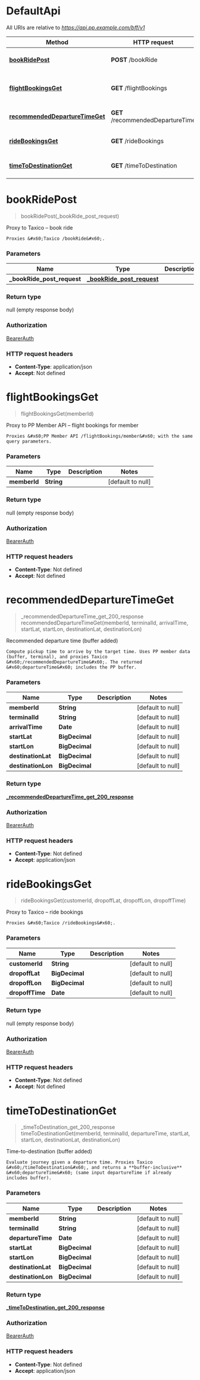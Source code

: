 # DefaultApi

All URIs are relative to *https://api.pp.example.com/bff/v1*

| Method | HTTP request | Description |
|------------- | ------------- | -------------|
| [**bookRidePost**](DefaultApi.md#bookRidePost) | **POST** /bookRide | Proxy to Taxico – book ride |
| [**flightBookingsGet**](DefaultApi.md#flightBookingsGet) | **GET** /flightBookings | Proxy to PP Member API – flight bookings for member |
| [**recommendedDepartureTimeGet**](DefaultApi.md#recommendedDepartureTimeGet) | **GET** /recommendedDepartureTime | Recommended departure time (buffer added) |
| [**rideBookingsGet**](DefaultApi.md#rideBookingsGet) | **GET** /rideBookings | Proxy to Taxico – ride bookings |
| [**timeToDestinationGet**](DefaultApi.md#timeToDestinationGet) | **GET** /timeToDestination | Time-to-destination (buffer added) |


<a name="bookRidePost"></a>
# **bookRidePost**
> bookRidePost(\_bookRide\_post\_request)

Proxy to Taxico – book ride

    Proxies &#x60;Taxico /bookRide&#x60;.

### Parameters

|Name | Type | Description  | Notes |
|------------- | ------------- | ------------- | -------------|
| **\_bookRide\_post\_request** | [**_bookRide_post_request**](../Models/_bookRide_post_request.md)|  | |

### Return type

null (empty response body)

### Authorization

[BearerAuth](../README.md#BearerAuth)

### HTTP request headers

- **Content-Type**: application/json
- **Accept**: Not defined

<a name="flightBookingsGet"></a>
# **flightBookingsGet**
> flightBookingsGet(memberId)

Proxy to PP Member API – flight bookings for member

    Proxies &#x60;PP Member API /flightBookings/member&#x60; with the same query parameters.

### Parameters

|Name | Type | Description  | Notes |
|------------- | ------------- | ------------- | -------------|
| **memberId** | **String**|  | [default to null] |

### Return type

null (empty response body)

### Authorization

[BearerAuth](../README.md#BearerAuth)

### HTTP request headers

- **Content-Type**: Not defined
- **Accept**: Not defined

<a name="recommendedDepartureTimeGet"></a>
# **recommendedDepartureTimeGet**
> _recommendedDepartureTime_get_200_response recommendedDepartureTimeGet(memberId, terminalId, arrivalTime, startLat, startLon, destinationLat, destinationLon)

Recommended departure time (buffer added)

    Compute pickup time to arrive by the target time. Uses PP member data (buffer, terminal), and proxies Taxico &#x60;/recommendedDepartureTime&#x60;. The returned &#x60;departureTime&#x60; includes the PP buffer. 

### Parameters

|Name | Type | Description  | Notes |
|------------- | ------------- | ------------- | -------------|
| **memberId** | **String**|  | [default to null] |
| **terminalId** | **String**|  | [default to null] |
| **arrivalTime** | **Date**|  | [default to null] |
| **startLat** | **BigDecimal**|  | [default to null] |
| **startLon** | **BigDecimal**|  | [default to null] |
| **destinationLat** | **BigDecimal**|  | [default to null] |
| **destinationLon** | **BigDecimal**|  | [default to null] |

### Return type

[**_recommendedDepartureTime_get_200_response**](../Models/_recommendedDepartureTime_get_200_response.md)

### Authorization

[BearerAuth](../README.md#BearerAuth)

### HTTP request headers

- **Content-Type**: Not defined
- **Accept**: application/json

<a name="rideBookingsGet"></a>
# **rideBookingsGet**
> rideBookingsGet(customerId, dropoffLat, dropoffLon, dropoffTime)

Proxy to Taxico – ride bookings

    Proxies &#x60;Taxico /rideBookings&#x60;.

### Parameters

|Name | Type | Description  | Notes |
|------------- | ------------- | ------------- | -------------|
| **customerId** | **String**|  | [default to null] |
| **dropoffLat** | **BigDecimal**|  | [default to null] |
| **dropoffLon** | **BigDecimal**|  | [default to null] |
| **dropoffTime** | **Date**|  | [default to null] |

### Return type

null (empty response body)

### Authorization

[BearerAuth](../README.md#BearerAuth)

### HTTP request headers

- **Content-Type**: Not defined
- **Accept**: Not defined

<a name="timeToDestinationGet"></a>
# **timeToDestinationGet**
> _timeToDestination_get_200_response timeToDestinationGet(memberId, terminalId, departureTime, startLat, startLon, destinationLat, destinationLon)

Time-to-destination (buffer added)

    Evaluate journey given a departure time. Proxies Taxico &#x60;/timeToDestination&#x60;, and returns a **buffer-inclusive** &#x60;departureTime&#x60; (same input departureTime if already includes buffer). 

### Parameters

|Name | Type | Description  | Notes |
|------------- | ------------- | ------------- | -------------|
| **memberId** | **String**|  | [default to null] |
| **terminalId** | **String**|  | [default to null] |
| **departureTime** | **Date**|  | [default to null] |
| **startLat** | **BigDecimal**|  | [default to null] |
| **startLon** | **BigDecimal**|  | [default to null] |
| **destinationLat** | **BigDecimal**|  | [default to null] |
| **destinationLon** | **BigDecimal**|  | [default to null] |

### Return type

[**_timeToDestination_get_200_response**](../Models/_timeToDestination_get_200_response.md)

### Authorization

[BearerAuth](../README.md#BearerAuth)

### HTTP request headers

- **Content-Type**: Not defined
- **Accept**: application/json

